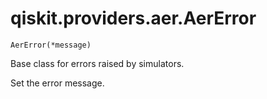 # qiskit.providers.aer.AerError

`AerError(*message)`

Base class for errors raised by simulators.

Set the error message.
